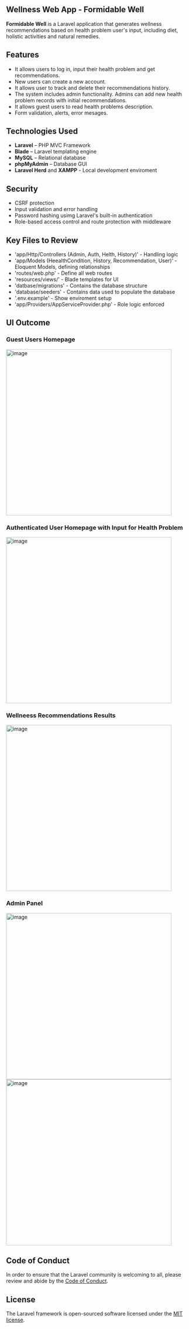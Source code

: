 ## Wellness Web App - Formidable Well

**Formidable Well** is a Laravel application that generates wellness recommendations based on health problem user's input, including diet, holistic activities and natural remedies. 

## Features

- It allows users to log in, input their health problem and get recommendations.
- New users can create a new account.
- It allows user to track and delete their recommendations history.
- The system includes admin functionality. Admins can add new health problem records with initial recommendations.
- It allows guest users to read health problems description.
- Form validation, alerts, error mesages.

## Technologies Used

- **Laravel** – PHP MVC Framework
- **Blade** – Laravel templating engine
- **MySQL** – Relational database
- **phpMyAdmin** – Database GUI
- **Laravel Herd** and **XAMPP** - Local development enviroment

## Security

- CSRF protection
- Input validation and error handling
- Password hashing usimg Laravel's built-in authentication
- Role-based access control and route protection with middleware

## Key Files to Review

- 'app/Http/Controllers (Admin, Auth, Helth, History)' - Handling logic
- 'app/Models (HeealthCondition, History, Recommendation, User)' - Eloquent Models, defining relationships
- 'routes/web.php' - Define all web routes
- 'resources/views/' - Blade templates for UI
- 'datbase/migrations' - Contains the database structure
- 'database/seeders' - Contains data used to populate the database
- '.env.example' - Show enviroment setup
- 'app/Providers/AppServiceProvider.php' - Role logic enforced 

## UI Outcome

### Guest Users Homepage

<img width="452" alt="image" src="https://github.com/user-attachments/assets/68029c61-c411-4295-ac1c-d64869069774" />

### Authenticated User Homepage with Input for Health Problem

<img width="452" alt="image" src="https://github.com/user-attachments/assets/5cbbdfcb-6112-45ec-8c45-4e1d9cd5a55b" />

### Wellneess Recommendations Results

<img width="452" alt="image" src="https://github.com/user-attachments/assets/a1ed100c-231f-460a-8768-ce3305244eb1" />

### Admin Panel

<img width="452" alt="image" src="https://github.com/user-attachments/assets/8e26ce78-dcac-4922-af3b-ff11685e1298" />
<img width="452" alt="image" src="https://github.com/user-attachments/assets/c312836c-b5e7-4e54-a04f-448a60cb00ff" />


## Code of Conduct

In order to ensure that the Laravel community is welcoming to all, please review and abide by the [Code of Conduct](https://laravel.com/docs/contributions#code-of-conduct).

## License

The Laravel framework is open-sourced software licensed under the [MIT license](https://opensource.org/licenses/MIT).
